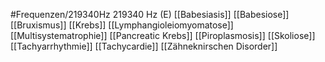 #Frequenzen/219340Hz
219340 Hz (E)
[[Babesiasis]]
[[Babesiose]]
[[Bruxismus]]
[[Krebs]]
[[Lymphangioleiomyomatose]]
[[Multisystematrophie]]
[[Pancreatic Krebs]]
[[Piroplasmosis]]
[[Skoliose]]
[[Tachyarrhythmie]]
[[Tachycardie]]
[[Zähneknirschen Disorder]]